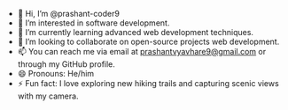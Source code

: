 - 👋 Hi, I’m @prashant-coder9
- 👀 I’m interested in software development.
- 🌱 I’m currently learning advanced web development techniques.
- 💞️  I’m looking to collaborate on open-source projects web development.
- 📫 You can reach me via email at prashantvyavhare9@gmail.com or through my GitHub profile.
- 😄 Pronouns: He/him
- ⚡ Fun fact: I love exploring new hiking trails and capturing scenic views with my camera.

<!---
prashant-coder9/prashant-coder9 is a ✨ special ✨ repository because its `README.md` (this file) appears on your GitHub profile.
You can click the Preview link to take a look at your changes.
--->
